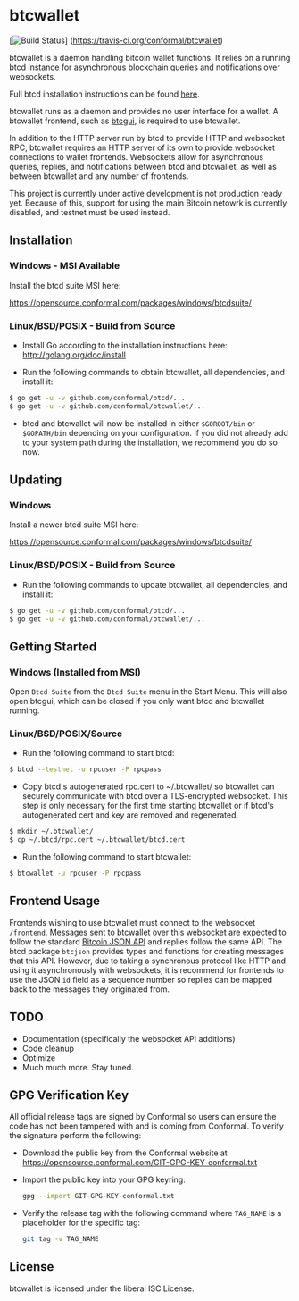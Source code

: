 btcwallet
=========

[![Build Status](https://travis-ci.org/conformal/btcwallet.png?branch=master)]
(https://travis-ci.org/conformal/btcwallet)

btcwallet is a daemon handling bitcoin wallet functions.  It relies on
a running btcd instance for asynchronous blockchain queries and
notifications over websockets.

Full btcd installation instructions can be found
[here](https://github.com/conformal/btcd).

btcwallet runs as a daemon and provides no user interface for a
wallet.  A btcwallet frontend, such as
[btcgui](https://github.com/conformal/btcgui), is required to use
btcwallet.

In addition to the HTTP server run by btcd to provide HTTP and
websocket RPC, btcwallet requires an HTTP server of its own to provide
websocket connections to wallet frontends.  Websockets allow for
asynchronous queries, replies, and notifications between btcd and
btcwallet, as well as between btcwallet and any number of frontends.

This project is currently under active development is not production
ready yet.  Because of this, support for using the main Bitcoin netowrk
is currently disabled, and testnet must be used instead.

## Installation

### Windows - MSI Available

Install the btcd suite MSI here:

https://opensource.conformal.com/packages/windows/btcdsuite/

### Linux/BSD/POSIX - Build from Source

- Install Go according to the installation instructions here:
  http://golang.org/doc/install

- Run the following commands to obtain btcwallet, all dependencies, and install it:
```bash
$ go get -u -v github.com/conformal/btcd/...
$ go get -u -v github.com/conformal/btcwallet/...
```

- btcd and btcwallet will now be installed in either ```$GOROOT/bin``` or
  ```$GOPATH/bin``` depending on your configuration.  If you did not already
  add to your system path during the installation, we recommend you do so now.

## Updating

### Windows

Install a newer btcd suite MSI here:

https://opensource.conformal.com/packages/windows/btcdsuite/

### Linux/BSD/POSIX - Build from Source

- Run the following commands to update btcwallet, all dependencies, and install it:

```bash
$ go get -u -v github.com/conformal/btcd/...
$ go get -u -v github.com/conformal/btcwallet/...
```

## Getting Started

### Windows (Installed from MSI)

Open ```Btcd Suite``` from the ```Btcd Suite``` menu in the Start
Menu.  This will also open btcgui, which can be closed if you only
want btcd and btcwallet running.

### Linux/BSD/POSIX/Source

- Run the following command to start btcd:

```bash
$ btcd --testnet -u rpcuser -P rpcpass
```

- Copy btcd's autogenerated rpc.cert to ~/.btcwallet/ so btcwallet can
  securely communicate with btcd over a TLS-encrypted websocket.  This
  step is only necessary for the first time starting btcwallet or if
  btcd's autogenerated cert and key are removed and regenerated.

```bash
$ mkdir ~/.btcwallet/
$ cp ~/.btcd/rpc.cert ~/.btcwallet/btcd.cert
```

- Run the following command to start btcwallet:

```bash
$ btcwallet -u rpcuser -P rpcpass
```

## Frontend Usage

Frontends wishing to use btcwallet must connect to the websocket
`/frontend`.  Messages sent to btcwallet over this websocket are
expected to follow the standard [Bitcoin JSON
API](https://en.bitcoin.it/wiki/Original_Bitcoin_client/API_Calls_list)
and replies follow the same API.  The btcd package `btcjson` provides
types and functions for creating messages that this API.  However, due
to taking a synchronous protocol like HTTP and using it asynchronously
with websockets, it is recommend for frontends to use the JSON `id`
field as a sequence number so replies can be mapped back to the
messages they originated from.

## TODO

- Documentation (specifically the websocket API additions)
- Code cleanup
- Optimize
- Much much more.  Stay tuned.

## GPG Verification Key

All official release tags are signed by Conformal so users can ensure the code
has not been tampered with and is coming from Conformal.  To verify the
signature perform the following:

- Download the public key from the Conformal website at
  https://opensource.conformal.com/GIT-GPG-KEY-conformal.txt

- Import the public key into your GPG keyring:
  ```bash
  gpg --import GIT-GPG-KEY-conformal.txt
  ```

- Verify the release tag with the following command where `TAG_NAME` is a
  placeholder for the specific tag:
  ```bash
  git tag -v TAG_NAME
  ```

## License

btcwallet is licensed under the liberal ISC License.
